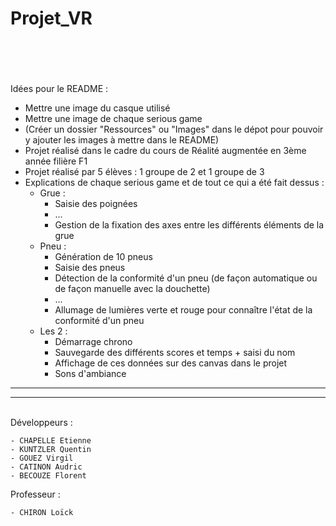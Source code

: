 # Projet_VR

<br/><br/><br/><br/>
Idées pour le README :
- Mettre une image du casque utilisé
- Mettre une image de chaque serious game
- (Créer un dossier "Ressources" ou "Images" dans le dépot pour pouvoir y ajouter les images à mettre dans le README)
- Projet réalisé dans le cadre du cours de Réalité augmentée en 3ème année filière F1
- Projet réalisé par 5 élèves : 1 groupe de 2 et 1 groupe de 3
- Explications de chaque serious game et de tout ce qui a été fait dessus :
  - Grue :
    - Saisie des poignées
    - ...
    - Gestion de la fixation des axes entre les différents éléments de la grue
  - Pneu :
    - Génération de 10 pneus
    - Saisie des pneus
    - Détection de la conformité d'un pneu (de façon automatique ou de façon manuelle avec la douchette)
    - ...
    - Allumage de lumières verte et rouge pour connaître l'état de la conformité d'un pneu
  - Les 2 :
    - Démarrage chrono
    - Sauvegarde des différents scores et temps + saisi du nom
    - Affichage de ces données sur des canvas dans le projet
    - Sons d'ambiance

---
---


<br/>
Développeurs :

    - CHAPELLE Etienne
    - KUNTZLER Quentin
    - GOUEZ Virgil
    - CATINON Audric
    - BECOUZE Florent

Professeur :

    - CHIRON Loïck
